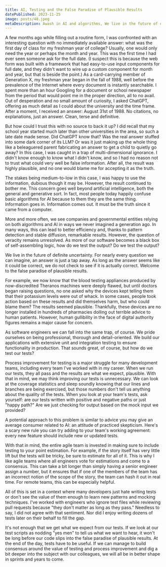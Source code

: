```yaml
---
title: AI, Testing and the False Paradise of Plausible Results
datePublished: 2023-11-25
image: posts/48.jpeg
metaDescription: Awash in AI and algorithms, We live in the future of definite uncertainty. Welcome to the false paradise of plausible results.
---
```


A few months ago while filling out a routine form, I was confronted with an interesting question with no immediately available answer: what was the first day of class for my freshman year of college? Usually, one would only need the year or perhaps the month and year. This was the first time I had ever seen someone ask for the full date. (I suspect this is because the web form was built with a framework that had easy-to-use input components for full date, and they didn't want to wire up a custom component for month and year, but that is beside the point.) As a card-carrying member of Generation X, my freshman year began in the fall of 1988, well before the prevalence of the Internet where every document is instantly searchable. I spent more than an hour Googling for a document or school newspaper from the period that would point me in the proper direction, all to no avail. Out of desperation and no small amount of curiosity, I asked ChatGPT, offering as much detail as I could about the university and the time frame. After a moment, I received an answer: August 31st of 1988. No citations, no explanations, just an answer. Clean, terse and definitive.

But how could I trust this with no source to back it up? I did recall that my school year started much later than other universities in the area, so such a late date made sense. Did ChatGPT know that? Was the real answer stuffed into some dark corner of its LLM? Or was it just making up the whole thing like a beleaguered parent fabricating an answer to get a child to quietly go away? In this case, I was caught in a trap of multi-dimensional ignorance. I didn't know enough to know what I didn't know, and so I had no reason not to trust what could very well be false information. After all, the result was highly plausible, and no one would blame me for accepting it as the truth.

The stakes being medium-to-low in this case, I was happy to use the information, dubious though it may be. However, the result continued to bother me. This concern goes well beyond artificial intelligence, both the general and generative sort. In fact, most people today happily confuse basic algorithms for AI because to them they are the same thing. Information goes in. Information comes out. It must be the truth since it came from a computer.

More and more often, we see companies and governmental entities relying on both algorithms and AI in ways we never imagined a generation ago. In many ways, this can lead to better efficiency and, thanks to pattern detection and stable diffusion, remarkable results. However, the question of veracity remains unresolved. As more of our software becomes a black box of self-assembling logic, how do we test the output? Do we test the output?

We live in the future of definite uncertainty. For nearly every question we can imagine, an answer is just a tap away. As long as the answer seems like it could be correct, we do not check to see if it is actually correct. Welcome to the false paradise of plausible results.

For example, we now know that the blood testing appliances produced by now-discredited Theranos machines were deeply flawed, but until doctors began raising questions, no one asked why the devices kept telling them that their potassium levels were out of whack. In some cases, people took action based on these results and did themselves harm, but who could blame them? The results seemed plausible. Thankfully, these devices are no longer installed in hundreds of pharmacies dolling out terrible advice to human patients. However, human gullibility in the face of digital authority figures remains a major cause for concern.

As software engineers we can fall into the same trap, of course. We pride ourselves on being professional, thorough and detail-oriented. We build our applications with extensive unit and integration testing to ensure functionality in production. That sounds great, of course, but how do we test our tests?

Process improvement for testing is a major struggle for many development teams, including every team I've worked with in my career. When we run our tests, they all pass and the results are what we expect, plausible. With that in mind, we may think improving our tests is unnecessary. We can look at the coverage statistics and sleep soundly knowing that our lines and branches are being exercised, but those numbers don't tell us anything about the quality of the tests. When you look at your team's tests, ask yourself: are our tests written with positive and negative paths or just "happy path?" Are we just checking for output based on the mock input we provided?

A potential approach to this problem is similar to advice you may give an average consumer related to AI: an attitude of practiced skepticism. Here's a scary new rule you can try adding to your team's working agreement: every new feature should include new or updated tests.

With that in mind, the entire agile team is invested in making sure to include testing to your point estimation. For example, if the story itself has very little lift but the tests will be tricky, be sure to estimate for all of it. This is why I like agile teams where all engineers vote for estimations and come to a consensus. This can take a bit longer than simply having a senior engineer assign a number, but it ensures that if one of the members of the team has an incorrect notion of the scope of the story, the team can hash it out in real time. For remote teams, this can be especially helpful.

All of this is set in a context where many developers just hate writing tests or don't see the value of them enough to learn new patterns and mocking techniques. I've worked with engineers who ignore test files while reviewing pull requests because "they don't matter as long as they pass." Needless to say, I did not agree with that sentiment. Nor did I enjoy writing dozens of tests later on their behalf to fill the gap.

It's not enough that we get what we expect from our tests. If we look at our test scripts as nodding "yes men" to tell us what we want to hear, it won't be long before our code slips into the false paradise of plausible results. At the end of the day, tests have to be useful. If we can manage to build consensus around the value of testing and process improvement and dig a bit deeper into the subject with our colleagues, we will all be in better shape in sprints and years to come.
